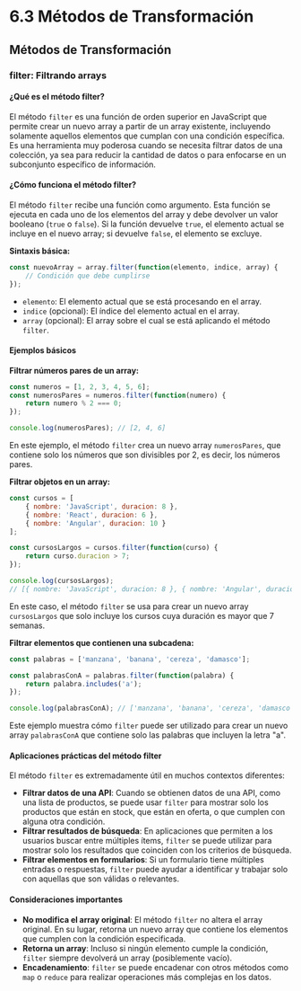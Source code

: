 # 6.3 Métodos de Transformación

## Métodos de Transformación

### filter: Filtrando arrays

#### ¿Qué es el método filter?

El método `filter` es una función de orden superior en JavaScript que permite crear un nuevo array a partir de un array existente, incluyendo solamente aquellos elementos que cumplan con una condición específica. Es una herramienta muy poderosa cuando se necesita filtrar datos de una colección, ya sea para reducir la cantidad de datos o para enfocarse en un subconjunto específico de información.

#### ¿Cómo funciona el método filter?

El método `filter` recibe una función como argumento. Esta función se ejecuta en cada uno de los elementos del array y debe devolver un valor booleano (`true` o `false`). Si la función devuelve `true`, el elemento actual se incluye en el nuevo array; si devuelve `false`, el elemento se excluye.

**Sintaxis básica:**

```javascript
const nuevoArray = array.filter(function(elemento, indice, array) {
    // Condición que debe cumplirse
});
```

- `elemento`: El elemento actual que se está procesando en el array.
- `indice` (opcional): El índice del elemento actual en el array.
- `array` (opcional): El array sobre el cual se está aplicando el método `filter`.

#### Ejemplos básicos

**Filtrar números pares de un array:**

```javascript
const numeros = [1, 2, 3, 4, 5, 6];
const numerosPares = numeros.filter(function(numero) {
    return numero % 2 === 0;
});

console.log(numerosPares); // [2, 4, 6]
```

En este ejemplo, el método `filter` crea un nuevo array `numerosPares`, que contiene solo los números que son divisibles por 2, es decir, los números pares.

**Filtrar objetos en un array:**

```javascript
const cursos = [
    { nombre: 'JavaScript', duracion: 8 },
    { nombre: 'React', duracion: 6 },
    { nombre: 'Angular', duracion: 10 }
];

const cursosLargos = cursos.filter(function(curso) {
    return curso.duracion > 7;
});

console.log(cursosLargos);
// [{ nombre: 'JavaScript', duracion: 8 }, { nombre: 'Angular', duracion: 10 }]
```

En este caso, el método `filter` se usa para crear un nuevo array `cursosLargos` que solo incluye los cursos cuya duración es mayor que 7 semanas.

**Filtrar elementos que contienen una subcadena:**

```javascript
const palabras = ['manzana', 'banana', 'cereza', 'damasco'];

const palabrasConA = palabras.filter(function(palabra) {
    return palabra.includes('a');
});

console.log(palabrasConA); // ['manzana', 'banana', 'cereza', 'damasco']
```

Este ejemplo muestra cómo `filter` puede ser utilizado para crear un nuevo array `palabrasConA` que contiene solo las palabras que incluyen la letra "a".

#### Aplicaciones prácticas del método filter

El método `filter` es extremadamente útil en muchos contextos diferentes:

- **Filtrar datos de una API**: Cuando se obtienen datos de una API, como una lista de productos, se puede usar `filter` para mostrar solo los productos que están en stock, que están en oferta, o que cumplen con alguna otra condición.
- **Filtrar resultados de búsqueda**: En aplicaciones que permiten a los usuarios buscar entre múltiples ítems, `filter` se puede utilizar para mostrar solo los resultados que coinciden con los criterios de búsqueda.
- **Filtrar elementos en formularios**: Si un formulario tiene múltiples entradas o respuestas, `filter` puede ayudar a identificar y trabajar solo con aquellas que son válidas o relevantes.

#### Consideraciones importantes

- **No modifica el array original**: El método `filter` no altera el array original. En su lugar, retorna un nuevo array que contiene los elementos que cumplen con la condición especificada.
- **Retorna un array**: Incluso si ningún elemento cumple la condición, `filter` siempre devolverá un array (posiblemente vacío).
- **Encadenamiento**: `filter` se puede encadenar con otros métodos como `map` o `reduce` para realizar operaciones más complejas en los datos.
